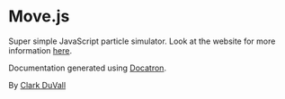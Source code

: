 # Move.js
Super simple JavaScript particle simulator. Look at the website for more
information [here](http://clark-duvall.github.io/move/).

Documentation generated using
[Docatron](https://github.com/clark-duvall/docatron).

By [Clark DuVall](http://clarkduvall.com)
